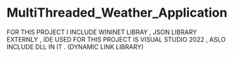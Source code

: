 # MultiThreaded_Weather_Application


FOR THIS PROJECT I INCLUDE WININET LIBRAY , JSON LIBRARY  EXTERNLY , 
IDE USED FOR THIS PROJECT IS VISUAL STUDIO 2022 ,
ASLO INCLUDE DLL IN IT . (DYNAMIC LINK LIBRARY) 
